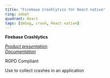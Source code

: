 ```yaml
---
title: "Firebase Crashlytics for React native"
ring: adopt
quadrant: React
tags: [debug, crash, React native]
---
```


<p><b>Firebase Crashlytics</b></p>
<em>
<a href="https://firebase.google.com/products/crashlytics">Product presentation</a> </br>
<a href="https://rnfirebase.io/crashlytics/usage">Documentation</a>
</em>
<p>RGPD Compliant</p>
<p> Use to collect crashes in an application
</p>
